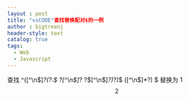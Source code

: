 ```yaml
---
layout : post
title: "vsCODE"查找替换配对$的一例
author : bigtreenj
header-style: text
catalog: true
tags:
  - Web
  - Javascript
---
```


查找 ^([^\n\$]*?(?:\$ ?[^\n\$]*? ?\$[^\n\$]*?)*?)\$ ([^\n\$]*?) \$
替换为 $1$$$2$$
